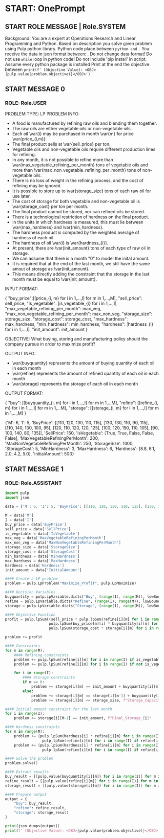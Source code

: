 # START: OnePrompt 
## START ROLE MESSAGE | Role.SYSTEM 
Background: You are a expert at Operations Research and Linear Programming and Python. Based on description you solve given problem using Pulp python library. Python code place between ```python and ```. You receive the data in json format between: <DATA></DATA>. Do not change data format! Do not use `while` loop in python code! Do not include 'pip install' in script. Assume every python package is installed Print at the end the objective between <OBJ></OBJ> `print(f' (Objective Value): <OBJ>{pulp.value(problem.objective)}</OBJ>')`  
## START MESSAGE 0 
### ROLE: Role.USER
<DESCRIPTION>
PROBLEM TYPE: LP
PROBLEM INFO:

- A food is manufactured by refining raw oils and blending them together. 
- The raw oils are either vegetable oils or non-vegetable oils. 
- Each oil \var{i} may be purchased in month \var{m} for price \var{price_{i,m}}.
- The final product sells at \var{sell_price} per ton.
- Vegetable oils and non-vegetable oils require different production lines for refining. 
- In any month, it is not possible to refine more than \var{max_vegetable_refining_per_month} tons of vegetable oils and more than \var{max_non_vegetable_refining_per_month} tons of non-vegetable oils. 
- There is no loss of weight in the refining process, and the cost of refining may be ignored.
- It is possible to store up to \var{storage_size} tons of each raw oil for use later. 
- The cost of storage for both vegetable and non-vegetable oil is \var{storage_cost} per ton per month.
- The final product cannot be stored, nor can refined oils be stored.
- There is a technological restriction of hardness on the final product. 
- In the units in which hardness is measured, this must lie between \var{max_hardness} and \var{min_hardness}.
- The hardness product is computed by the weighted average of hardness of each oil.
- The hardness of oil \var{i} is \var{hardness_{i}}.
- At present, there are \var{init_amount} tons of each type of raw oil in storage. 
- We can assume that there is a month "0" to model the inital amount.
- It is required that at the end of the last month, we still have the same amout of storage as \var{init_amount}.
- This means directly adding the constraint that the storage in the last month must be equal to \var{init_amount}.


INPUT FORMAT:

{
    "buy_price":[[price_{i, m} for i in 1,...,I] for m in 1,...,M],
    "sell_price": sell_price,
    "is_vegetable": [is_vegetable_{i} for i in 1,...,I],
    "max_vegetable_refining_per_month": max_veg,
    "max_non_vegetable_refining_per_month": max_non_veg,
    "storage_size": storage_size,
    "storage_cost": storage_cost,
    "max_hardness": max_hardness,
    "min_hardness": min_hardness,
    "hardness": [hardness_{i} for i in 1,...,I],
    "init_amount": init_amount
}


OBJECTIVE: What buying, storing and manufacturing policy should the company pursue in order to maximize profit?

OUTPUT INFO: 

- \var{buyquantity} represents the amount of buying quantity of each oil in each month
- \var{refine} represents the amount of refined quantity of each oil in each month
- \var{storage} represents the storage of each oil in each month
 
OUTPUT FORMAT: 

{
    "buy": [[buyquantity_{i, m} for i in 1,...,I] for m in 1,...M],
    "refine": [[refine_{i, m} for i in 1,...,I] for m in 1,...M],
    "storage": [[storage_{i, m} for i in 1,...,I] for m in 1,...,M]
} 

</DESCRIPTION>
<DATA>
{'M': 6, 'I': 5, 'BuyPrice': [[110, 120, 130, 110, 115], [130, 130, 110, 90, 115], [110, 140, 130, 100, 95], [120, 110, 120, 120, 125], [100, 120, 150, 110, 105], [90, 100, 140, 80, 135]], 'SellPrice': 150, 'IsVegetable': [True, True, False, False, False], 'MaxVegetableRefiningPerMonth': 200, 'MaxNonVegetableRefiningPerMonth': 250, 'StorageSize': 1000, 'StorageCost': 5, 'MinHardness': 3, 'MaxHardness': 6, 'Hardness': [8.8, 6.1, 2.0, 4.2, 5.0], 'InitialAmount': 500}</DATA>


## START MESSAGE 1 
### ROLE: Role.ASSISTANT
```python
import pulp
import json

data = {'M': 6, 'I': 5, 'BuyPrice': [[110, 120, 130, 110, 115], [130, 130, 110, 90, 115], [110, 140, 130, 100, 95], [120, 110, 120, 120, 125], [100, 120, 150, 110, 105], [90, 100, 140, 80, 135]], 'SellPrice': 150, 'IsVegetable': [True, True, False, False, False], 'MaxVegetableRefiningPerMonth': 200, 'MaxNonVegetableRefiningPerMonth': 250, 'StorageSize': 1000, 'StorageCost': 5, 'MinHardness': 3, 'MaxHardness': 6, 'Hardness': [8.8, 6.1, 2.0, 4.2, 5.0], 'InitialAmount': 500}

M = data['M']
I = data['I']
buy_price = data['BuyPrice']
sell_price = data['SellPrice']
is_vegetable = data['IsVegetable']
max_veg = data['MaxVegetableRefiningPerMonth']
max_non_veg = data['MaxNonVegetableRefiningPerMonth']
storage_size = data['StorageSize']
storage_cost = data['StorageCost']
min_hardness = data['MinHardness']
max_hardness = data['MaxHardness']
hardness = data['Hardness']
init_amount = data['InitialAmount']

#### Create a LP problem
problem = pulp.LpProblem("Maximize_Profit", pulp.LpMaximize)

#### Decision Variables
buyquantity = pulp.LpVariable.dicts("Buy", (range(I), range(M)), lowBound=0, cat='Continuous')
refine = pulp.LpVariable.dicts("Refine", (range(I), range(M)), lowBound=0, cat='Continuous')
storage = pulp.LpVariable.dicts("Storage", (range(I), range(M)), lowBound=0, cat='Continuous')

#### Objective Function
profit = pulp.lpSum((sell_price * pulp.lpSum(refine[i][m] for i in range(I) for m in range(M))) - 
                    pulp.lpSum(buy_price[m][i] * buyquantity[i][m] for i in range(I) for m in range(M)) - 
                    pulp.lpSum(storage_cost * storage[i][m] for i in range(I) for m in range(M)))

problem += profit

#### Constraints
for m in range(M):
    #### Refining constraints
    problem += pulp.lpSum(refine[i][m] for i in range(I) if is_vegetable[i]) <= max_veg, f"MaxVegRefining_Month_{m}"
    problem += pulp.lpSum(refine[i][m] for i in range(I) if not is_vegetable[i]) <= max_non_veg, f"MaxNonVegRefining_Month_{m}"

    for i in range(I):
        #### Storage constraints
        if m == 0:
            problem += storage[i][m] == init_amount + buyquantity[i][m] - refine[i][m], f"Storage_Initial_Month_{i}_{m}"
        else:
            problem += storage[i][m] == storage[i][m-1] + buyquantity[i][m] - refine[i][m], f"Storage_Update_Month_{i}_{m}"
            problem += storage[i][m] <= storage_size, f"Storage_Capacity_{i}_{m}"

#### Initial amount constraint for the last month
for i in range(I):
    problem += storage[i][M-1] == init_amount, f"Final_Storage_{i}"

#### Hardness constraints
for m in range(M):
    problem += (pulp.lpSum(hardness[i] * refine[i][m] for i in range(I)) / 
                 pulp.lpSum(refine[i][m] for i in range(I) if refine[i][m] > 0)) >= min_hardness, f"MinHardness_Month_{m}")
    problem += (pulp.lpSum(hardness[i] * refine[i][m] for i in range(I)) / 
                 pulp.lpSum(refine[i][m] for i in range(I) if refine[i][m] > 0)) <= max_hardness, f"MaxHardness_Month_{m}")

#### Solve the problem
problem.solve()

#### Extract results
buy_result = [[pulp.value(buyquantity[i][m]) for i in range(I)] for m in range(M)]
refine_result = [[pulp.value(refine[i][m]) for i in range(I)] for m in range(M)]
storage_result = [[pulp.value(storage[i][m]) for i in range(I)] for m in range(M)]

#### Prepare output
output = {
    "buy": buy_result,
    "refine": refine_result,
    "storage": storage_result
}

print(json.dumps(output))
print(f' (Objective Value): <OBJ>{pulp.value(problem.objective)}</OBJ>')
```


